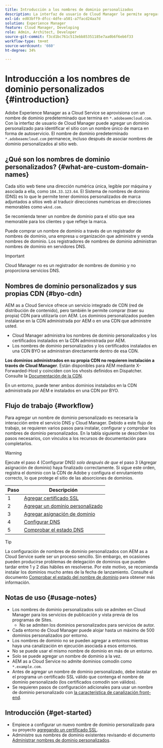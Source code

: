 ```yaml
---
title: Introducción a los nombres de dominio personalizados
description: La interfaz de usuario de Cloud Manager le permite agregar a usted mismo un dominio personalizado para identificar su sitio con un nombre único.
exl-id: ed03bff9-dfcc-4dfe-a501-a7facd24aa7d
solution: Experience Manager
feature: Cloud Manager, Developing
role: Admin, Architect, Developer
source-git-commit: f3cd1bc761c513ebb85351185e7aa0b6f6eb6f33
workflow-type: tm+mt
source-wordcount: '660'
ht-degree: 34%

---
```



# Introducción a los nombres de dominio personalizados {#introduction}

<!-- Alexandru: contextual help links are broken, temporarily comminting this out until they,re fixed.

>[!CONTEXTUALHELP]
>id="aemcloud_golive_domains"
>title="Manage Custom Domain Names"
>abstract="Cloud Manager's UI lets you add a custom domain to identify your site with a unique, branded name in a self-service manner."
>additional-url="https://experienceleague.adobe.com/en/docs/experience-manager-cloud-service/content/implementing/using-cloud-manager/custom-domain-names/add-custom-domain-name" text="Adding a Custom Domain Name"
>additional-url="https://experienceleague.adobe.com/en/docs/experience-manager-cloud-service/content/implementing/using-cloud-manager/custom-domain-names/managing-custom-domain-names" text="View & Update Custom Domain Name"

-->

Adobe Experience Manager as a Cloud Service se aprovisiona con un nombre de dominio predeterminado que termina en `*.adobeaemcloud.com`. Con la interfaz de usuario de Cloud Manager puede agregar un dominio personalizado para identificar el sitio con un nombre único de marca en forma de autoservicio. El nombre de dominio predeterminado `*.adobeaemcloud.com` permanece, incluso después de asociar nombres de dominio personalizados al sitio web.

## ¿Qué son los nombres de dominio personalizados? {#what-are-custom-domain-names}

Cada sitio web tiene una dirección numérica única, legible por máquina y asociada a ella, como `184.33.123.64`. El Sistema de nombres de dominio (DNS) es lo que le permite tener dominios personalizados de marca adjuntados a sitios web al traducir direcciones numéricas en direcciones memorables como `wknd.com`.

Se recomienda tener un nombre de dominio para el sitio que sea memorable para los clientes y que refleje la marca.

Puede comprar un nombre de dominio a través de un registrador de nombres de dominio, una empresa u organización que administre y venda nombres de dominio. Los registradores de nombres de dominio administran nombres de dominio en servidores DNS.

>[!IMPORTANT]
>
>Cloud Manager no es un registrador de nombres de dominio y no proporciona servicios DNS.

## Nombres de dominio personalizados y sus propias CDN {#byo-cdn}

AEM as a Cloud Service ofrece un servicio integrado de CDN (red de distribución de contenido), pero también le permite comprar (traer su propia) CDN para utilizarla con AEM. Los dominios personalizados pueden instalarse en la CDN administrada por AEM o en una CDN que administre usted.

* Cloud Manager administra los nombres de dominio personalizados y los certificados instalados en la CDN administrada por AEM.
* Los nombres de dominio personalizados y los certificados instalados en una CDN BYO se administran directamente dentro de esa CDN.

**Los dominios administrados en su propia CDN no requieren instalación a través de Cloud Manager**. Están disponibles para AEM mediante X-Forwarded-Host y coinciden con los vhosts definidos en Dispatcher. Consulte la [Documentación de la CDN](/help/implementing/dispatcher/cdn.md).

En un entorno, puede tener ambos dominios instalados en la CDN administrada por AEM e instalados en una CDN por BYO.

## Flujo de trabajo {#workflow}

Para agregar un nombre de dominio personalizado es necesaria la interacción entre el servicio DNS y Cloud Manager. Debido a este flujo de trabajo, se requieren varios pasos para instalar, configurar y comprobar los nombres de dominio personalizados. En la tabla siguiente se describen los pasos necesarios, con vínculos a los recursos de documentación para completarlos.

>[!WARNING]
>
>Ejecute el paso 4 (Configurar DNS) *solo después de que* el paso 3 (Agregar asignación de dominio) haya finalizado correctamente. Si sigue este orden, registra el dominio con la CDN de Adobe y configura el enrutamiento correcto, lo que protege el sitio de las absorciones de dominios.

| Paso | Descripción |
| --- | --- |
| 1 | [Agregar certificado SSL](/help/implementing/cloud-manager/managing-ssl-certifications/add-ssl-certificate.md) |
| 2 | [Agregar un dominio personalizado](/help/implementing/cloud-manager/custom-domain-names/add-custom-domain-name.md) |
| 3 | [Agregar asignación de dominio](/help/implementing/cloud-manager/custom-domain-names/add-custom-domain-name.md) |
| 4 | [Configurar DNS](/help/implementing/cloud-manager/custom-domain-names/add-custom-domain-name.md#config-dns) |
| 5 | [Comprobar el estado DNS](/help/implementing/cloud-manager/custom-domain-names/check-dns-record-status.md) |

>[!TIP]
>
>La configuración de nombres de dominio personalizados con AEM as a Cloud Service suele ser un proceso sencillo. Sin embargo, en ocasiones pueden producirse problemas de delegación de dominios que pueden tardar entre 1 y 2 días hábiles en resolverse. Por este motivo, se recomienda instalar los dominios mucho antes de la fecha de lanzamiento. Consulte el documento [Comprobar el estado del nombre de dominio](/help/implementing/cloud-manager/custom-domain-names/check-domain-name-status.md) para obtener más información.

## Notas de uso {#usage-notes}

* Los nombres de dominio personalizados solo se admiten en Cloud Manager para los servicios de publicación y vista previa de los programas de Sites.
   * No se admiten los dominios personalizados para servicios de autor.
* Cada entorno de Cloud Manager puede alojar hasta un máximo de 500 dominios personalizados por entorno.
* Los nombres de dominio no se pueden agregar a entornos mientras haya una canalización en ejecución asociada a esos entornos.
* No se puede usar el mismo nombre de dominio en más de un entorno.
* Solo se puede agregar un nombre de dominio a la vez.
* AEM as a Cloud Service no admite dominios comodín como `*.example.com`.
* Antes de agregar un nombre de dominio personalizado, debe instalar en el programa un certificado SSL válido que contenga el nombre de dominio personalizado (los certificados comodín son válidos).
* Se requieren pasos de configuración adicionales para usar un nombre de dominio personalizado con [la característica de canalización front-end](/help/sites-cloud/administering/site-creation/enable-front-end-pipeline.md#custom-domains).

## Introducción {#get-started}

* Empiece a configurar un nuevo nombre de dominio personalizado para su proyecto [agregando un certificado SSL](/help/implementing/cloud-manager/managing-ssl-certifications/add-ssl-certificate.md).
* Administre sus nombres de dominio existentes revisando el documento [Administrar nombres de dominio personalizados](/help/implementing/cloud-manager/custom-domain-names/managing-custom-domain-names.md).
